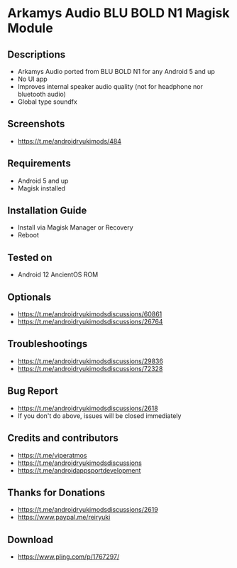 # Arkamys Audio BLU BOLD N1 Magisk Module

## Descriptions
- Arkamys Audio ported from BLU BOLD N1 for any Android 5 and up
- No UI app
- Improves internal speaker audio quality (not for headphone nor bluetooth audio)
- Global type soundfx

## Screenshots
- https://t.me/androidryukimods/484

## Requirements
- Android 5 and up
- Magisk installed

## Installation Guide
- Install via Magisk Manager or Recovery
- Reboot

## Tested on
- Android 12 AncientOS ROM

## Optionals
- https://t.me/androidryukimodsdiscussions/60861
- https://t.me/androidryukimodsdiscussions/26764

## Troubleshootings
- https://t.me/androidryukimodsdiscussions/29836
- https://t.me/androidryukimodsdiscussions/72328

## Bug Report
- https://t.me/androidryukimodsdiscussions/2618
- If you don't do above, issues will be closed immediately

## Credits and contributors
- https://t.me/viperatmos
- https://t.me/androidryukimodsdiscussions
- https://t.me/androidappsportdevelopment

## Thanks for Donations
- https://t.me/androidryukimodsdiscussions/2619
- https://www.paypal.me/reiryuki

## Download
- https://www.pling.com/p/1767297/
